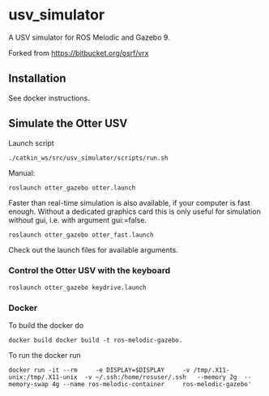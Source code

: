 # usv_simulator
A USV simulator for ROS Melodic and Gazebo 9.

Forked from https://bitbucket.org/osrf/vrx

## Installation
See docker instructions.


## Simulate the Otter USV
Launch script
```
./catkin_ws/src/usv_simulator/scripts/run.sh
```

Manual:
```
roslaunch otter_gazebo otter.launch 
```
Faster than real-time simulation is also available, if your computer is fast enough. Without a dedicated graphics card this is only useful for simulation without gui, i.e. with argument gui:=false. 
```
roslaunch otter_gazebo otter_fast.launch 
```
Check out the launch files for available arguments.

### Control the Otter USV with the keyboard
```
roslaunch otter_gazebo keydrive.launch 
```

### Docker
To build the docker do
```
docker build docker build -t ros-melodic-gazebo.
```
To run the docker run
```
docker run -it --rm     -e DISPLAY=$DISPLAY     -v /tmp/.X11-unix:/tmp/.X11-unix  -v ~/.ssh:/home/rosuser/.ssh   --memory 2g  --memory-swap 4g --name ros-melodic-container     ros-melodic-gazebo'
```
